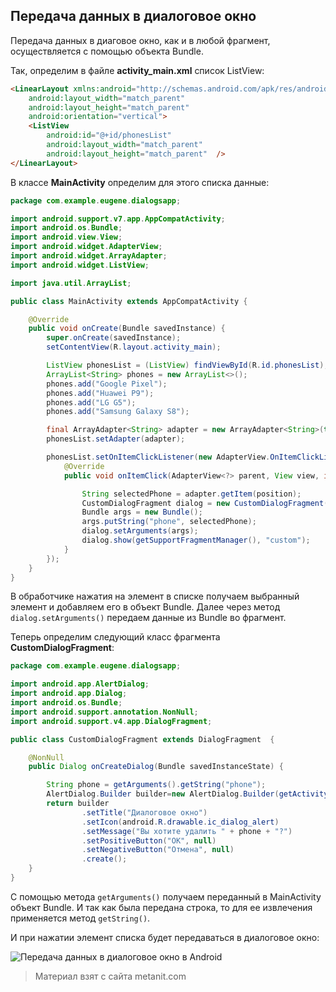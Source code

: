 ## Передача данных в диалоговое окно

Передача данных в диаговое окно, как и в любой фрагмент, осуществляется с помощью объекта Bundle.

Так, определим в файле **activity_main.xml** список ListView:

```html
<LinearLayout xmlns:android="http://schemas.android.com/apk/res/android"
    android:layout_width="match_parent"
    android:layout_height="match_parent"
    android:orientation="vertical">
    <ListView
        android:id="@+id/phonesList"
        android:layout_width="match_parent"
        android:layout_height="match_parent"  />
</LinearLayout>
```

В классе **MainActivity** определим для этого списка данные:

```java
package com.example.eugene.dialogsapp;

import android.support.v7.app.AppCompatActivity;
import android.os.Bundle;
import android.view.View;
import android.widget.AdapterView;
import android.widget.ArrayAdapter;
import android.widget.ListView;

import java.util.ArrayList;

public class MainActivity extends AppCompatActivity {

    @Override
    public void onCreate(Bundle savedInstance) {
        super.onCreate(savedInstance);
        setContentView(R.layout.activity_main);

        ListView phonesList = (ListView) findViewById(R.id.phonesList);
        ArrayList<String> phones = new ArrayList<>();
        phones.add("Google Pixel");
        phones.add("Huawei P9");
        phones.add("LG G5");
        phones.add("Samsung Galaxy S8");

        final ArrayAdapter<String> adapter = new ArrayAdapter<String>(this, android.R.layout.simple_list_item_1, phones);
        phonesList.setAdapter(adapter);

        phonesList.setOnItemClickListener(new AdapterView.OnItemClickListener() {
            @Override
            public void onItemClick(AdapterView<?> parent, View view, int position, long id) {

                String selectedPhone = adapter.getItem(position);
                CustomDialogFragment dialog = new CustomDialogFragment();
                Bundle args = new Bundle();
                args.putString("phone", selectedPhone);
                dialog.setArguments(args);
                dialog.show(getSupportFragmentManager(), "custom");
            }
        });
    }
}
```

В обработчике нажатия на элемент в списке получаем выбранный элемент и добавляем его в объект Bundle. Далее через метод `dialog.setArguments()` передаем данные из Bundle во фрагмент.

Теперь определим следующий класс фрагмента **CustomDialogFragment**:

```java
package com.example.eugene.dialogsapp;

import android.app.AlertDialog;
import android.app.Dialog;
import android.os.Bundle;
import android.support.annotation.NonNull;
import android.support.v4.app.DialogFragment;

public class CustomDialogFragment extends DialogFragment  {

    @NonNull
    public Dialog onCreateDialog(Bundle savedInstanceState) {

        String phone = getArguments().getString("phone");
        AlertDialog.Builder builder=new AlertDialog.Builder(getActivity());
        return builder
                .setTitle("Диалоговое окно")
                .setIcon(android.R.drawable.ic_dialog_alert)
                .setMessage("Вы хотите удалить " + phone + "?")
                .setPositiveButton("OK", null)
                .setNegativeButton("Отмена", null)
                .create();
    }
}
```

С помощью метода `getArguments()` получаем переданный в MainActivity объект Bundle. И так как была передана строка, то для ее извлечения применяется метод `getString()`.

И при нажатии элемент списка будет передаваться в диалоговое окно:

![Передача данных в диалоговое окно в Android](https://metanit.com/java/android/pics/dialog4.png)


> Материал взят с сайта metanit.com